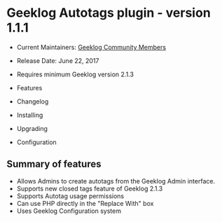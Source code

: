 # Geeklog Autotags plugin - version 1.1.1

* Current Maintainers: [Geeklog Community Members](https://github.com/orgs/Geeklog-Plugins/people)
* Release Date: June 22, 2017
* Requires minimum Geeklog version 2.1.3

* Features
* Changelog
* Installing
* Upgrading
* Configuration

## Summary of features
* Allows Admins to create autotags from the Geeklog Admin interface. 
* Supports new closed tags feature of Geeklog 2.1.3
* Supports Autotag usage permissions
* Can use PHP directly in the "Replace With" box
* Uses Geeklog Configuration system
